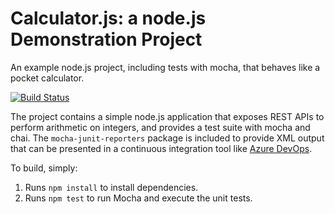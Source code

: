 Calculator.js: a node.js Demonstration Project
==============================================
An example node.js project, including tests with mocha, that behaves like
a pocket calculator.

[![Build Status](https://dev.azure.com/NatachaHoangJXMWZ/NatachaHoangJXMWZ/_apis/build/status/NatachaH64.calculator?branchName=master)](https://dev.azure.com/NatachaHoangJXMWZ/NatachaHoangJXMWZ/_build/latest?definitionId=1&branchName=master)

The project contains a simple node.js application that exposes REST APIs
to perform arithmetic on integers, and provides a test suite with mocha
and chai.  The `mocha-junit-reporters` package is included to provide XML
output that can be presented in a continuous integration tool like
[Azure DevOps](https://azure.com/devops).

To build, simply:

1. Runs `npm install` to install dependencies.
2. Runs `npm test` to run Mocha and execute the unit tests.

